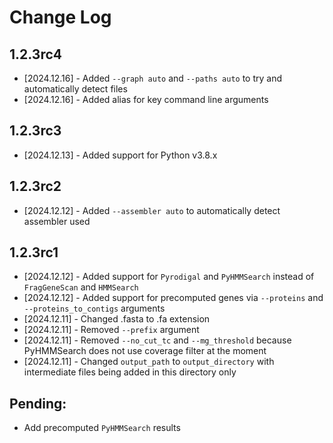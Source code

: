 # Change Log

## 1.2.3rc4
* [2024.12.16] - Added `--graph auto` and `--paths auto` to try and automatically detect files
* [2024.12.16] - Added alias for key command line arguments

## 1.2.3rc3
* [2024.12.13] - Added support for Python v3.8.x

## 1.2.3rc2
* [2024.12.12] - Added `--assembler auto` to automatically detect assembler used

## 1.2.3rc1
* [2024.12.12] - Added support for `Pyrodigal` and `PyHMMSearch` instead of `FragGeneScan` and `HMMSearch`
* [2024.12.12] - Added support for precomputed genes via `--proteins` and `--proteins_to_contigs` arguments
* [2024.12.11] - Changed .fasta to .fa extension
* [2024.12.11] - Removed `--prefix` argument
* [2024.12.11] - Removed `--no_cut_tc` and `--mg_threshold` because PyHMMSearch does not use coverage filter at the moment
* [2024.12.11] - Changed `output_path` to `output_directory` with intermediate files being added in this directory only

## Pending:
* Add precomputed `PyHMMSearch` results
